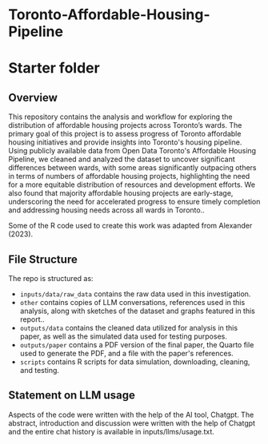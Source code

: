 # Toronto-Affordable-Housing-Pipeline
# Starter folder

## Overview

This repository contains the analysis and workflow for exploring the distribution of affordable housing projects across Toronto’s wards. The primary goal of this project is to assess progress of Toronto affordable housing initiatives and provide insights into Toronto's housing pipeline. Using publicly available data from Open Data Toronto's Affordable Housing Pipeline, we cleaned and analyzed the dataset to uncover significant differences between wards, with some areas significantly outpacing others in terms of numbers of affordable housing projects, highlighting the need for a more equitable distribution of resources and development efforts. We also found that majority affordable housing projects are early-stage, underscoring  the need for accelerated progress to ensure timely completion and addressing housing needs across all wards in Toronto.. 

Some of the R code used to create this work was adapted from Alexander (2023).


## File Structure

The repo is structured as:
- `inputs/data/raw_data` contains the raw data used in this investigation.
- `other`  contains copies of LLM conversations, references used in this analysis, along with sketches of the dataset and graphs featured in this report..
- `outputs/data` contains the cleaned data utilized for analysis in this paper, as well as the simulated data used for testing purposes.
- `outputs/paper` contains  a PDF version of the final paper, the Quarto file used to generate the PDF, and a file with the paper's references.
- `scripts` contains R scripts for data simulation, downloading, cleaning, and testing.


## Statement on LLM usage

Aspects of the code were written with the help of the AI tool, Chatgpt. The abstract, introduction and discussion were written with the help of Chatgpt and the entire chat history is available in inputs/llms/usage.txt.
